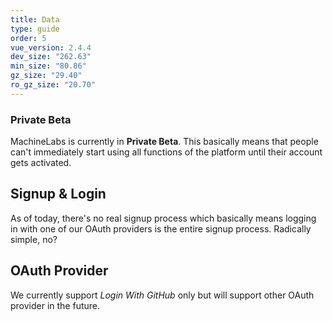 ```yaml
---
title: Data
type: guide
order: 5
vue_version: 2.4.4
dev_size: "262.63"
min_size: "80.86"
gz_size: "29.40"
ro_gz_size: "20.70"
---
```


### Private Beta

MachineLabs is currently in **Private Beta**. This basically means that people can't immediately start using all functions of the platform until their account gets activated.


## Signup & Login

As of today, there's no real signup process which basically means logging in with one of our OAuth providers is the entire signup process. Radically simple, no?

## OAuth Provider

We currently support *Login With GitHub* only but will support other OAuth provider in the future.